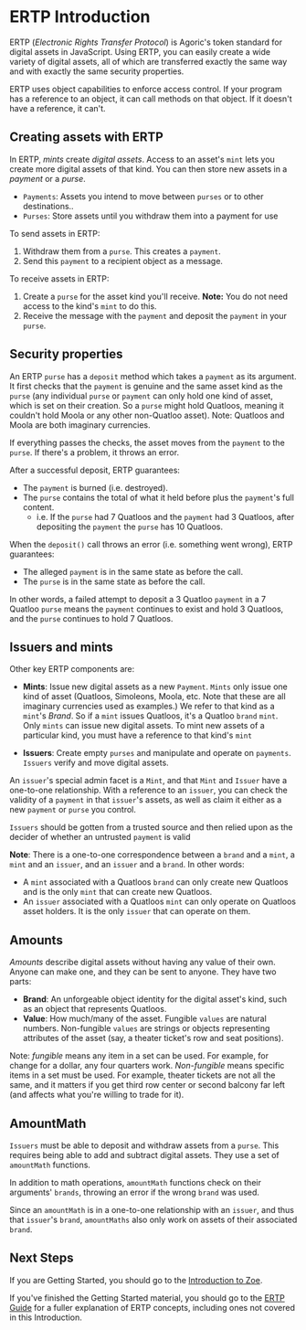 # ERTP Introduction

ERTP (*Electronic Rights Transfer Protocol*) is Agoric's token
standard for digital assets in
JavaScript. Using ERTP, you can easily create a wide variety of digital assets,
all of which are transferred exactly the same way and with exactly the
same security properties. 

ERTP uses object capabilities to enforce access control. If your
program has a reference to an object, it can call methods on that
object. If it doesn't have a reference, it can't. 

## Creating assets with ERTP

In ERTP, *mints* create *digital assets*. Access to an asset's
`mint` lets you create more digital assets of that kind. You can then
store new assets in a *payment* or a *purse*. 
- `Payments`: Assets you intend to move between `purses` or to other destinations..
- `Purses`: Store assets until you withdraw them into a payment for use

To send assets in ERTP:
1. Withdraw them from a `purse`. This creates a `payment`.
2. Send this `payment` to a recipient object as a message.

To receive assets in ERTP:
1. Create a `purse` for the asset kind you'll receive. **Note:** You
do not need access to the kind's `mint` to do this. 
2. Receive the message with the `payment` and deposit the `payment` in
your `purse`.

## Security properties

An ERTP `purse` has a `deposit` method which takes a `payment`
as its argument. It first checks that the `payment` is 
genuine and the same asset kind as the `purse` (any individual
`purse` or `payment` can only hold one kind of asset, which is set on
their creation. So a `purse` might hold Quatloos, meaning it couldn't
hold Moola or any other non-Quatloo asset). Note: Quatloos and Moola are both
imaginary currencies.

If everything passes the checks, the asset moves from the `payment` to
the `purse`. If there's a problem, it throws an error.

After a successful deposit, ERTP guarantees:
- The `payment` is burned (i.e. destroyed).
- The `purse` contains the total of what it held before plus the `payment`'s full content.
  - i.e. If the `purse` had 7 Quatloos and the `payment` had 3 Quatloos, after depositing the `payment`
    the `purse` has 10 Quatloos.

When the `deposit()` call throws an error (i.e. something went wrong),
ERTP guarantees: 
- The alleged `payment` is in the same state as before the call.
- The `purse` is in the same state as before the call.

In other words, a failed attempt to deposit a 3 Quatloo `payment`
in a 7 Quatloo `purse` means the `payment` continues to exist and hold
3 Quatloos, and the `purse` continues to hold 7 Quatloos.

## Issuers and mints

Other key ERTP components are:

- **Mints**: Issue new digital assets as a new `Payment`. `Mints` only
issue one kind of asset (Quatloos, Simoleons, Moola, etc. Note that these
are all imaginary currencies used as examples.) We refer to
that kind as a `mint`'s *Brand*. So if a `mint` issues Quatloos, it's a
Quatloo `brand` `mint`.  Only `mints` can issue new digital assets. To mint
new assets of a particular kind, you must have a reference to that
kind's `mint` 

- **Issuers**: Create empty `purses` and manipulate and operate on
 `payments`. `Issuers` verify and move digital assets.

An `issuer`'s special admin facet is a `Mint`, and that `Mint` and `Issuer`
have a one-to-one relationship. With a reference to an `issuer`, you can
check the validity of a `payment` in that `issuer`'s assets, as
well as claim it either as a new `payment` or `purse` you
control. 

`Issuers` should be gotten from a trusted source
and then relied upon as the decider of whether an untrusted `payment` is
valid  

**Note**: There is a one-to-one correspondence between a `brand` and a
  `mint`, a `mint` and an `issuer`, and an `issuer` and a `brand`. In other
  words:
  - A `mint` associated with a Quatloos `brand` can only create new Quatloos
  and is the only `mint` that can create new Quatloos. 
  - An `issuer` associated with a Quatloos `mint` can only operate on Quatloos
  asset holders. It is the only `issuer` that can operate on them. 

## Amounts

*Amounts* describe digital assets without having any value of their own.
Anyone can make one, and they can be sent to anyone. They have two parts:
- **Brand**: An unforgeable object identity for the digital asset's kind,
  such as an object that represents Quatloos.
- **Value**: How much/many of the asset. Fungible `values` are natural
  numbers. Non-fungible `values` are strings or objects representing
  attributes of the asset (say, a theater ticket's row and seat positions).

Note: *fungible* means any item in a set can be used. For example, for 
change for a dollar, any four quarters work. *Non-fungible* means
specific items in a set must be used. For  example, theater tickets
are not all the same, and it matters if you get third row center or
second balcony far left  (and affects what you're willing to trade for
it). 

## AmountMath

`Issuers` must be able to deposit and withdraw assets from a `purse`. This
requires being able to add and subtract digital assets. They use a set
of `amountMath` functions.

In addition to math operations, `amountMath` functions check on their
arguments' `brands`, throwing an error if the wrong `brand` was used.

Since an `amountMath` is in a one-to-one relationship with an `issuer`,
and thus that `issuer`'s `brand`, `amountMaths` also only work on assets 
of their associated `brand`.

## Next Steps

If you are Getting Started, you should go to the [Introduction to Zoe](https://agoric.com/documentation/getting-started/intro-zoe.html).

If you've finished the Getting Started material, you should go to the
[ERTP Guide](https://agoric.com/documentation/ertp/guide/) for a fuller explanation of ERTP
concepts, including ones not covered in this Introduction. 
